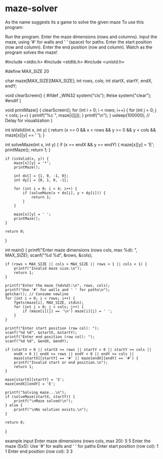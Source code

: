 # maze-solver
As the name suggests its a game to solve the given maze
To use this program:

Run the program.
Enter the maze dimensions (rows and columns).
Input the maze, using '#' for walls and ' ' (space) for paths.
Enter the start position (row and column).
Enter the end position (row and column).
Watch as the program solves the maze!


#include <stdio.h>
#include <stdlib.h>
#include <unistd.h>

#define MAX_SIZE 20

char maze[MAX_SIZE][MAX_SIZE];
int rows, cols;
int startX, startY, endX, endY;

void clearScreen() {
    #ifdef _WIN32
        system("cls");
    #else
        system("clear");
    #endif
}

void printMaze() {
    clearScreen();
    for (int i = 0; i < rows; i++) {
        for (int j = 0; j < cols; j++) {
            printf("%c ", maze[i][j]);
        }
        printf("\n");
    }
    usleep(100000); // Delay for visualization
}

int isValid(int x, int y) {
    return (x >= 0 && x < rows && y >= 0 && y < cols && maze[x][y] == ' ');
}

int solveMaze(int x, int y) {
    if (x == endX && y == endY) {
        maze[x][y] = 'E';
        printMaze();
        return 1;
    }

    if (isValid(x, y)) {
        maze[x][y] = '*';
        printMaze();

        int dx[] = {1, 0, -1, 0};
        int dy[] = {0, 1, 0, -1};

        for (int i = 0; i < 4; i++) {
            if (solveMaze(x + dx[i], y + dy[i])) {
                return 1;
            }
        }

        maze[x][y] = ' ';
        printMaze();
    }

    return 0;
}

int main() {
    printf("Enter maze dimensions (rows cols, max %d): ", MAX_SIZE);
    scanf("%d %d", &rows, &cols);

    if (rows > MAX_SIZE || cols > MAX_SIZE || rows < 1 || cols < 1) {
        printf("Invalid maze size.\n");
        return 1;
    }

    printf("Enter the maze (%dx%d):\n", rows, cols);
    printf("Use '#' for walls and ' ' for paths\n");
    getchar(); // Consume newline
    for (int i = 0; i < rows; i++) {
        fgets(maze[i], MAX_SIZE, stdin);
        for (int j = 0; j < cols; j++) {
            if (maze[i][j] == '\n') maze[i][j] = ' ';
        }
    }

    printf("Enter start position (row col): ");
    scanf("%d %d", &startX, &startY);
    printf("Enter end position (row col): ");
    scanf("%d %d", &endX, &endY);

    if (startX < 0 || startX >= rows || startY < 0 || startY >= cols ||
        endX < 0 || endX >= rows || endY < 0 || endY >= cols ||
        maze[startX][startY] == '#' || maze[endX][endY] == '#') {
        printf("Invalid start or end position.\n");
        return 1;
    }

    maze[startX][startY] = 'S';
    maze[endX][endY] = 'E';

    printf("Solving maze...\n");
    if (solveMaze(startX, startY)) {
        printf("\nMaze solved!\n");
    } else {
        printf("\nNo solution exists.\n");
    }

    return 0;
}

example input
Enter maze dimensions (rows cols, max 20): 5 5
Enter the maze (5x5):
Use '#' for walls and ' ' for paths
Enter start position (row col): 1 1
Enter end position (row col): 3 3
